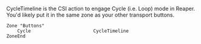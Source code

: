 CycleTimeline is the CSI action to engage Cycle (i.e. Loop) mode in Reaper. You'd likely put it in the same zone as your other transport buttons.

```
Zone "Buttons"
    Cycle                       CycleTimeline
ZoneEnd
```